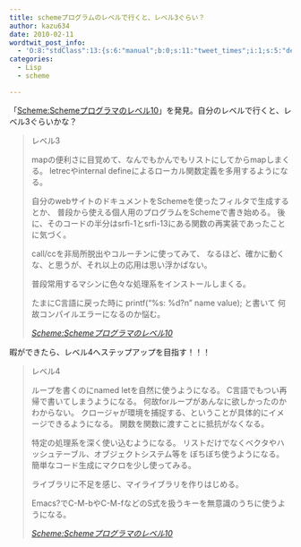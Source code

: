 ```yaml
---
title: schemeプログラムのレベルで行くと、レベル3ぐらい？
author: kazu634
date: 2010-02-11
wordtwit_post_info:
  - 'O:8:"stdClass":13:{s:6:"manual";b:0;s:11:"tweet_times";i:1;s:5:"delay";i:0;s:7:"enabled";i:1;s:10:"separation";s:2:"60";s:7:"version";s:3:"3.7";s:14:"tweet_template";b:0;s:6:"status";i:2;s:6:"result";a:0:{}s:13:"tweet_counter";i:2;s:13:"tweet_log_ids";a:1:{i:0;i:5111;}s:9:"hash_tags";a:0:{}s:8:"accounts";a:1:{i:0;s:7:"kazu634";}}'
categories:
  - Lisp
  - scheme

---
```

<div class="section">
<p>
    「<a href="http://practical-scheme.net/wiliki/wiliki.cgi?Scheme%3aScheme%E3%83%97%E3%83%AD%E3%82%B0%E3%83%A9%E3%83%9E%E3%81%AE%E3%83%AC%E3%83%99%E3%83%AB10" onclick="__gaTracker('send', 'event', 'outbound-article', 'http://practical-scheme.net/wiliki/wiliki.cgi?Scheme%3aScheme%E3%83%97%E3%83%AD%E3%82%B0%E3%83%A9%E3%83%9E%E3%81%AE%E3%83%AC%E3%83%99%E3%83%AB10', 'Scheme:Schemeプログラマのレベル10');" target="_blank">Scheme:Schemeプログラマのレベル10</a>」を発見。自分のレベルで行くと、レベル3ぐらいかな？
</p>
  
<blockquote title="Scheme" cite="http://practical-scheme.net/wiliki/wiliki.cgi?Scheme%3aScheme%E3%83%97%E3%83%AD%E3%82%B0%E3%83%A9%E3%83%9E%E3%81%AE%E3%83%AC%E3%83%99%E3%83%AB10">
<p>
      レベル3
</p>
    
<p>
      mapの便利さに目覚めて、なんでもかんでもリストにしてからmapしまくる。 letrecやinternal defineによるローカル関数定義を多用するようになる。
</p>
    
<p>
      自分のwebサイトのドキュメントをSchemeを使ったフィルタで生成するとか、 普段から使える個人用のプログラムをSchemeで書き始める。 後に、そのコードの半分はsrfi-1とsrfi-13にある関数の再実装であったことに気づく。
</p>
    
<p>
      call/ccを非局所脱出やコルーチンに使ってみて、 なるほど、確かに動くな、と思うが、それ以上の応用は思い浮かばない。
</p>
    
<p>
      普段常用するマシンに色々な処理系をインストールしまくる。
</p>
    
<p>
      たまにC言語に戻った時に printf(&#8220;%s: %d?n&#8221; name value); と書いて 何故コンパイルエラーになるのか悩む。
</p>
    
<p>
<cite><a href="http://practical-scheme.net/wiliki/wiliki.cgi?Scheme%3aScheme%E3%83%97%E3%83%AD%E3%82%B0%E3%83%A9%E3%83%9E%E3%81%AE%E3%83%AC%E3%83%99%E3%83%AB10" onclick="__gaTracker('send', 'event', 'outbound-article', 'http://practical-scheme.net/wiliki/wiliki.cgi?Scheme%3aScheme%E3%83%97%E3%83%AD%E3%82%B0%E3%83%A9%E3%83%9E%E3%81%AE%E3%83%AC%E3%83%99%E3%83%AB10', 'Scheme:Schemeプログラマのレベル10');" target="_blank">Scheme:Schemeプログラマのレベル10</a></cite>
</p>
</blockquote>
  
<p>
    暇ができたら、レベル4へステップアップを目指す！！！
</p>
  
<blockquote title="Scheme" cite="http://practical-scheme.net/wiliki/wiliki.cgi?Scheme%3aScheme%E3%83%97%E3%83%AD%E3%82%B0%E3%83%A9%E3%83%9E%E3%81%AE%E3%83%AC%E3%83%99%E3%83%AB10">
<p>
      レベル4
</p>
    
<p>
      ループを書くのにnamed letを自然に使うようになる。 C言語でもつい再帰で書いてしまうようになる。 何故forループがあんなに欲しかったのかわからない。 クロージャが環境を捕捉する、ということが具体的にイメージできるようになる。 関数を関数に渡すことに抵抗がなくなる。
</p>
    
<p>
      特定の処理系を深く使い込むようになる。 リストだけでなくベクタやハッシュテーブル、オブジェクトシステム等を ぼちぼち使うようになる。 簡単なコード生成にマクロを少し使ってみる。
</p>
    
<p>
      ライブラリに不足を感じ、マイライブラリを作りはじめる。
</p>
    
<p>
      Emacs?でC-M-bやC-M-fなどのS式を扱うキーを無意識のうちに使うようになる。
</p>
    
<p>
<cite><a href="http://practical-scheme.net/wiliki/wiliki.cgi?Scheme%3aScheme%E3%83%97%E3%83%AD%E3%82%B0%E3%83%A9%E3%83%9E%E3%81%AE%E3%83%AC%E3%83%99%E3%83%AB10" onclick="__gaTracker('send', 'event', 'outbound-article', 'http://practical-scheme.net/wiliki/wiliki.cgi?Scheme%3aScheme%E3%83%97%E3%83%AD%E3%82%B0%E3%83%A9%E3%83%9E%E3%81%AE%E3%83%AC%E3%83%99%E3%83%AB10', 'Scheme:Schemeプログラマのレベル10');" target="_blank">Scheme:Schemeプログラマのレベル10</a></cite>
</p>
</blockquote>
</div>
